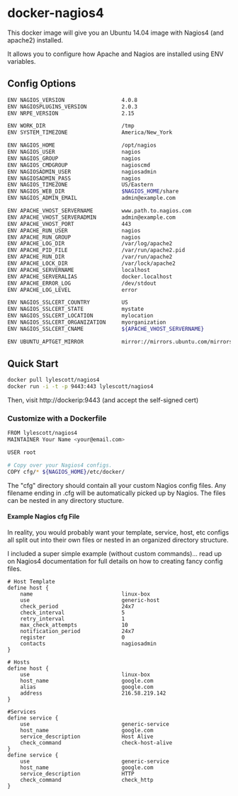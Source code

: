 # docker-nagios4

This docker image will give you an Ubuntu 14.04 image with Nagios4
(and apache2) installed.

It allows you to configure how Apache and Nagios are installed using ENV
variables.

## Config Options

```bash
ENV NAGIOS_VERSION                  4.0.8
ENV NAGIOSPLUGINS_VERSION           2.0.3
ENV NRPE_VERSION                    2.15

ENV WORK_DIR                        /tmp
ENV SYSTEM_TIMEZONE                 America/New_York

ENV NAGIOS_HOME                     /opt/nagios
ENV NAGIOS_USER                     nagios
ENV NAGIOS_GROUP                    nagios
ENV NAGIOS_CMDGROUP                 nagioscmd
ENV NAGIOSADMIN_USER                nagiosadmin
ENV NAGIOSADMIN_PASS                nagios
ENV NAGIOS_TIMEZONE                 US/Eastern
ENV NAGIOS_WEB_DIR                  $NAGIOS_HOME/share
ENV NAGIOS_ADMIN_EMAIL              admin@example.com

ENV APACHE_VHOST_SERVERNAME         www.path.to.nagios.com
ENV APACHE_VHOST_SERVERADMIN        admin@example.com
ENV APACHE_VHOST_PORT               443
ENV APACHE_RUN_USER                 nagios
ENV APACHE_RUN_GROUP                nagios
ENV APACHE_LOG_DIR                  /var/log/apache2
ENV APACHE_PID_FILE                 /var/run/apache2.pid
ENV APACHE_RUN_DIR                  /var/run/apache2
ENV APACHE_LOCK_DIR                 /var/lock/apache2
ENV APACHE_SERVERNAME               localhost
ENV APACHE_SERVERALIAS              docker.localhost
ENV APACHE_ERROR_LOG                /dev/stdout
ENV APACHE_LOG_LEVEL                error 

ENV NAGIOS_SSLCERT_COUNTRY          US
ENV NAGIOS_SSLCERT_STATE            mystate
ENV NAGIOS_SSLCERT_LOCATION         mylocation
ENV NAGIOS_SSLCERT_ORGANIZATION     myorganization
ENV NAGIOS_SSLCERT_CNAME            ${APACHE_VHOST_SERVERNAME}

ENV UBUNTU_APTGET_MIRROR            mirror://mirrors.ubuntu.com/mirrors.txt
```

## Quick Start

```bash
docker pull lylescott/nagios4
docker run -i -t -p 9443:443 lylescott/nagios4
```

Then, visit http://dockerip:9443 (and accept the self-signed cert)

### Customize with a Dockerfile
```bash
FROM lylescott/nagios4
MAINTAINER Your Name <your@email.com>

USER root

# Copy over your Nagios4 configs.
COPY cfg/* ${NAGIOS_HOME}/etc/docker/
```

The "cfg" directory should contain all your custom Nagios config files. Any
filename ending in .cfg will be automatically picked up by Nagios. The files
can be nested in any directory stucture.

#### Example Nagios cfg File

In reality, you would probably want your template, service, host, etc configs
all split out into their own files or nested in an organized directory
structure.

I included a super simple example (without custom commands)... read up on
Nagios4 documentation for full details on how to creating fancy config files.

```
# Host Template
define host {
    name                            linux-box
    use                             generic-host
    check_period                    24x7
    check_interval                  5
    retry_interval                  1
    max_check_attempts              10
    notification_period             24x7
    register                        0
    contacts                        nagiosadmin
}

# Hosts
define host {
    use                             linux-box
    host_name                       google.com
    alias                           google.com
    address                         216.58.219.142
}

#Services
define service {
    use                             generic-service
    host_name                       google.com
    service_description             Host Alive
    check_command                   check-host-alive
}
define service {
    use                             generic-service
    host_name                       google.com
    service_description             HTTP
    check_command                   check_http
}
```

